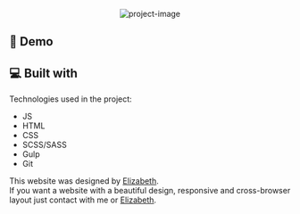 <p align="center"><img src="https://socialify.git.ci/BohdanKoleiko/BohdanKoleiko.github.io/image?description=1&amp;descriptionEditable=This%20is%20a%20web%20version%20of%20my%20CV%20where%20you%20may%20get%20kwon%20more%20about%20me%20and%20my%20fresh%20projects&amp;font=Raleway&amp;issues=1&amp;language=1&amp;name=1&amp;pattern=Circuit%20Board&amp;stargazers=1&amp;theme=Light" alt="project-image"></p>

<h2>🚀 Demo</h2>

  
  
<h2>💻 Built with</h2>

Technologies used in the project:

*   JS
*   HTML
*   CSS
*   SCSS/SASS
*   Gulp
*   Git


This website was designed by <a href="https://www.behance.net/elizabethandriichuk">Elizabeth</a>.<br>
If you want a website with a beautiful design, responsive and cross-browser layout just contact with me or <a href="https://www.behance.net/elizabethandriichuk">Elizabeth</a>.<br>
